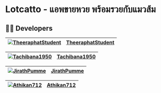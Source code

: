 # Lotcatto - แอพขายหวย พร้อมรวยกับแมวส้ม

## 👨‍💻 Developers

| [![TheeraphatStudent](https://github.com/TheeraphatStudent.png?size=100x100)](https://github.com/TheeraphatStudent) | **[TheeraphatStudent](https://github.com/TheeraphatStudent)** |
|:--:|:--:|

| [![Tachibana1950](https://github.com/Tachibana1950.png?size=100x100)](https://github.com/Tachibana1950) | **[Tachibana1950](https://github.com/Tachibana1950)** |
|:--:|:--:|

| [![JirathPumme](https://github.com/JirathPumme.png?size=100)](https://github.com/JirathPumme) | **[JirathPumme](https://github.com/JirathPumme)** |
|:--:|:--:|

| [![Athikan712](https://github.com/Athikan712.png?size=100)](https://github.com/Athikan712) | **[Athikan712](https://github.com/Athikan712)** |
|:--:|:--:|
